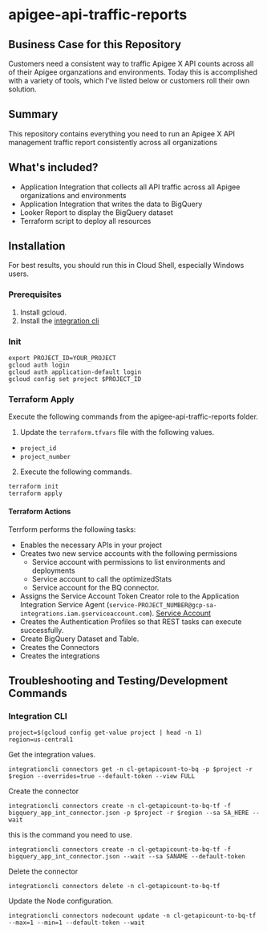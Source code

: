 # apigee-api-traffic-reports

## Business Case for this Repository
Customers need a consistent way to traffic Apigee X API counts across all of their Apigee organzations and environments.  Today this is accomplished with a variety of tools, which I've listed below or customers roll their own solution.  

## Summary
This repository contains everything you need to run an Apigee X API management traffic report consistently across all organizations

## What's included?
* Application Integration that collects all API traffic across all Apigee organizations and environments
* Application Integration that writes the data to BigQuery
* Looker Report to display the BigQuery dataset
* Terraform script to deploy all resources

## Installation
For best results, you should run this in Cloud Shell, especially Windows users.

### Prerequisites
1. Install gcloud.
2. Install the [integration cli](https://github.com/GoogleCloudPlatform/application-integration-management-toolkit)

### Init
```
export PROJECT_ID=YOUR_PROJECT
gcloud auth login
gcloud auth application-default login
gcloud config set project $PROJECT_ID
```


### Terraform Apply
Execute the following commands from the apigee-api-traffic-reports folder. 

1. Update the `terraform.tfvars` file with the following values.
* `project_id`
* `project_number`

2. Execute the following commands.
```
terraform init
terraform apply
```


#### Terraform Actions
Terrform performs the following tasks:
* Enables the necessary APIs in your project
* Creates two new service accounts with the following permissions
  * Service account with permissions to list environments and deployments
  * Service account to call the optimizedStats
  * Service account for the BQ connector.
* Assigns the Service Account Token Creator role to the Application Integration Service Agent (`service-PROJECT_NUMBER@gcp-sa-integrations.iam.gserviceaccount.com`).
[Service Account](https://cloud.google.com/application-integration/docs/configure-authentication-profiles#service-account)
* Creates the Authentication Profiles so that REST tasks can execute successfully.
* Create BigQuery Dataset and Table.
* Creates the Connectors
* Creates the integrations



## Troubleshooting and Testing/Development Commands
### Integration CLI

```
project=$(gcloud config get-value project | head -n 1)
region=us-central1
```

Get the integration values. 
```
integrationcli connectors get -n cl-getapicount-to-bq -p $project -r $region --overrides=true --default-token --view FULL
```

Create the connector
```shell
integrationcli connectors create -n cl-getapicount-to-bq-tf -f bigquery_app_int_connector.json -p $project -r $region --sa SA_HERE --wait
```

this is the command you need to use. 
```shell
integrationcli connectors create -n cl-getapicount-to-bq-tf -f bigquery_app_int_connector.json --wait --sa SANAME --default-token
```

Delete the connector
```shell
integrationcli connectors delete -n cl-getapicount-to-bq-tf
```

Update the Node configuration.
```shell
integrationcli connectors nodecount update -n cl-getapicount-to-bq-tf --max=1 --min=1 --default-token --wait
```
